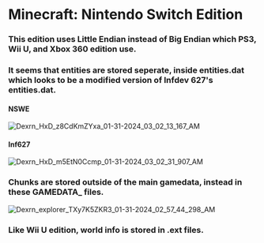 # Minecraft: Nintendo Switch Edition

### This edition uses Little Endian instead of Big Endian which PS3, Wii U, and Xbox 360 edition use.
### It seems that entities are stored seperate, inside entities.dat which looks to be a modified version of Infdev 627's entities.dat.
#### NSWE
![Dexrn_HxD_z8CdKmZYxa_01-31-2024_03_02_13_167_AM](https://github.com/DexrnZacAttack/LCESaveGameExtractor/assets/60078656/d6a97dad-5965-473c-af5d-512d2ab291bd)
#### Inf627
![Dexrn_HxD_m5EtN0Ccmp_01-31-2024_03_02_31_907_AM](https://github.com/DexrnZacAttack/LCESaveGameExtractor/assets/60078656/2c49e5c1-a73a-4f9a-b730-665b88c5101b)
### Chunks are stored outside of the main gamedata, instead in these GAMEDATA_ files.
![Dexrn_explorer_TXy7K5ZKR3_01-31-2024_02_57_44_298_AM](https://github.com/DexrnZacAttack/LCESaveGameExtractor/assets/60078656/eae294ea-457f-4953-b8ac-cbacb6ca2ce4)
### Like Wii U edition, world info is stored in .ext files.
